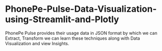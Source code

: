 # PhonePe-Pulse-Data-Visualization-using-Streamlit-and-Plotly
PhonePe Pulse provides their usage data in JSON format by which we can Extract, Transform we can learn these techniques along with Data Visualization and view Insights.
